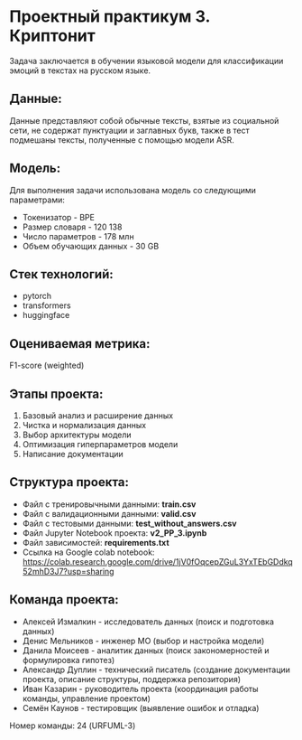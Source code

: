 # Проектный практикум 3. Криптонит

Задача заключается в обучении языковой модели для классификации эмоций в текстах на русском языке.

## Данные:

Данные представляют собой обычные тексты, взятые из социальной сети, не содержат пунктуации и заглавных букв, также в тест подмешаны тексты, полученные с помощью модели ASR. 

## Модель:

Для выполнения задачи использована модель со следующими параметрами:
- Токенизатор - BPE
- Размер словаря - 120 138
- Число параметров - 178 млн
- Объем обучающих данных - 30 GB

## Стек технологий:
- pytorch
- transformers
- huggingface

## Оцениваемая метрика:

F1-score (weighted)

## Этапы проекта:

1. Базовый анализ и расширение данных
2. Чистка и нормализация данных
3. Выбор архитектуры модели
4. Оптимизация гиперпараметров модели
5. Написание документации

## Структура проекта:

- Файл с тренировычными данными:  **train.csv**
- Файл с валидационными данными:  **valid.csv**
- Файл с тестовыми данными:  **test_without_answers.csv**
- Файл Jupyter Notebook проекта:  **v2_PP_3.ipynb**
- Файл зависимостей: **requirements.txt**
- Ссылка на Google colab notebook: https://colab.research.google.com/drive/1jV0fOqcepZGuL3YxTEbGDdkq52mhD3J7?usp=sharing
  
## Команда проекта:

- Алексей Измалкин - исследователь данных (поиск и подготовка данных)
- Денис Мельников - инженер МО (выбор и настройка модели)
- Данила Моисеев - аналитик данных (поиск закономерностей и формулировка гипотез)
- Александр Дуплин - технический писатель (создание документации проекта, описание структуры, поддержка репозитория)
- Иван Казарин - руководитель проекта (координация работы команды, управление проектом)
- Семён Каунов - тестировщик (выявление ошибок и отладка)

Номер команды: 24 (URFUML-3)
